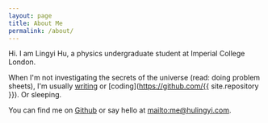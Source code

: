 ```yaml
---
layout: page
title: About Me
permalink: /about/
---
```


Hi. I am <span id="name">Lingyi Hu</span>, a physics undergraduate student at Imperial College London. 

When I'm not investigating the secrets of the universe (read: doing problem sheets), I'm usually [writing](https://writing.theconfused.me) or [coding](https://github.com/{{ site.repository }}). Or sleeping. 

You can find me on [Github](https://github.com/lingxz/) or say hello at <mailto:me@hulingyi.com>.
